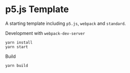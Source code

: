 # p5.js Template

A starting template including `p5.js`, `webpack` and `standard`.


Development with `webpack-dev-server`
```
yarn install
yarn start
```

Build
```
yarn build
```